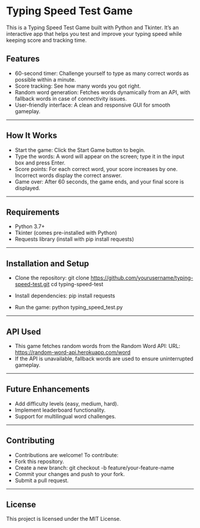 # Typing Speed Test Game

This is a Typing Speed Test Game built with Python and Tkinter. It’s an interactive app that helps you test and improve your typing speed while keeping score and tracking time.

## Features
- 60-second timer: Challenge yourself to type as many correct words as possible within a minute.
- Score tracking: See how many words you got right.
- Random word generation: Fetches words dynamically from an API, with fallback words in case of connectivity issues. 
- User-friendly interface: A clean and responsive GUI for smooth gameplay.
________________________________________

## How It Works
- Start the game: Click the Start Game button to begin.
- Type the words: A word will appear on the screen; type it in the input box and press Enter.
- Score points: For each correct word, your score increases by one. Incorrect words display the correct answer.
- Game over: After 60 seconds, the game ends, and your final score is displayed.
________________________________________
## Requirements
- Python 3.7+
- Tkinter (comes pre-installed with Python)
- Requests library (install with pip install requests)
________________________________________
## Installation and Setup
- Clone the repository:
git clone https://github.com/yourusername/typing-speed-test.git
cd typing-speed-test

- Install dependencies:
pip install requests

- Run the game:
python typing_speed_test.py
________________________________________
## API Used
- This game fetches random words from the Random Word API:
URL: https://random-word-api.herokuapp.com/word
- If the API is unavailable, fallback words are used to ensure uninterrupted gameplay.
________________________________________
## Future Enhancements
- Add difficulty levels (easy, medium, hard).
- Implement leaderboard functionality.
- Support for multilingual word challenges.
________________________________________
## Contributing
- Contributions are welcome! To contribute:
- Fork this repository. 
- Create a new branch:
git checkout -b feature/your-feature-name
- Commit your changes and push to your fork.
- Submit a pull request.
________________________________________
## License
This project is licensed under the MIT License.

